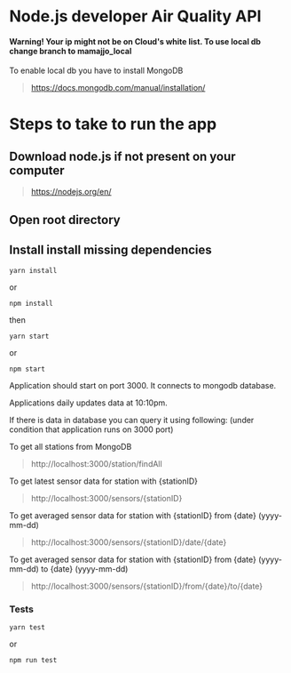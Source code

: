 # Node.js developer Air Quality API

#### Warning! Your ip might not be on Cloud's white list. To use local db change branch to mamajjo_local

To enable local db you have to install MongoDB

> https://docs.mongodb.com/manual/installation/



# Steps to take to run the app

## Download node.js if not present on your computer

> https://nodejs.org/en/

## Open root directory

## Install install missing dependencies

```
yarn install
```
or
```
npm install
```

then 
```
yarn start
```
or 
```
npm start
```

Application should start on port 3000. It connects to mongodb database.

Applications daily updates data at 10:10pm.

If there is data in database you can query it using following:
(under condition that application runs on 3000 port)

To get all stations from MongoDB
> http://localhost:3000/station/findAll

To get latest sensor data for station with {stationID}
> http://localhost:3000/sensors/{stationID}

To get averaged sensor data for station with {stationID} from {date} (yyyy-mm-dd)
> http://localhost:3000/sensors/{stationID}/date/{date}

To get averaged sensor data for station with {stationID} from {date} (yyyy-mm-dd) to {date} (yyyy-mm-dd)
> http://localhost:3000/sensors/{stationID}/from/{date}/to/{date}

### Tests

```
yarn test
```
or
```
npm run test
```
